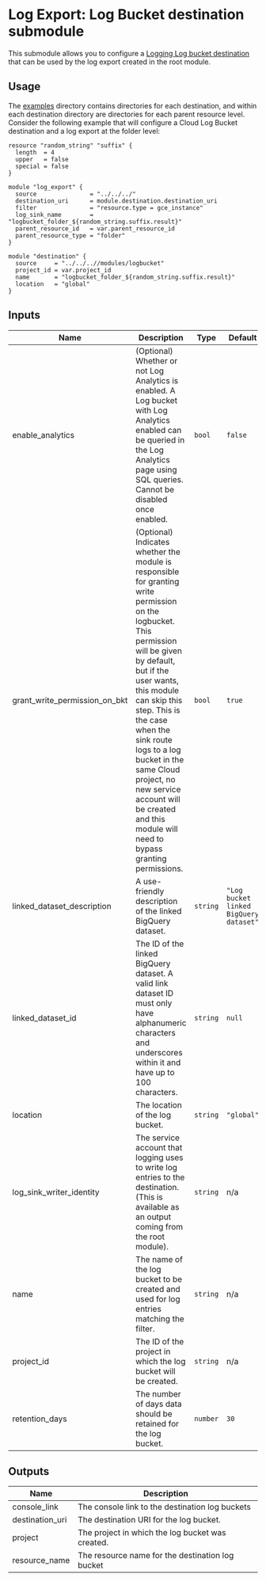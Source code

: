 # Log Export: Log Bucket destination submodule

This submodule allows you to configure a [Logging Log bucket destination](https://cloud.google.com/logging/docs/routing/overview#destinations) that
can be used by the log export created in the root module.

## Usage

The [examples](../../examples) directory contains directories for each destination, and within each destination directory are directories for each parent resource level. Consider the following
example that will configure a Cloud Log Bucket destination and a log export at the folder level:

```hcl
resource "random_string" "suffix" {
  length  = 4
  upper   = false
  special = false
}

module "log_export" {
  source               = "../../../"
  destination_uri      = module.destination.destination_uri
  filter               = "resource.type = gce_instance"
  log_sink_name        = "logbucket_folder_${random_string.suffix.result}"
  parent_resource_id   = var.parent_resource_id
  parent_resource_type = "folder"
}

module "destination" {
  source     = "../../..//modules/logbucket"
  project_id = var.project_id
  name       = "logbucket_folder_${random_string.suffix.result}"
  location   = "global"
}
```

<!-- BEGINNING OF PRE-COMMIT-TERRAFORM DOCS HOOK -->
## Inputs

| Name | Description | Type | Default | Required |
|------|-------------|------|---------|:--------:|
| enable\_analytics | (Optional) Whether or not Log Analytics is enabled. A Log bucket with Log Analytics enabled can be queried in the Log Analytics page using SQL queries. Cannot be disabled once enabled. | `bool` | `false` | no |
| grant\_write\_permission\_on\_bkt | (Optional) Indicates whether the module is responsible for granting write permission on the logbucket. This permission will be given by default, but if the user wants, this module can skip this step. This is the case when the sink route logs to a log bucket in the same Cloud project, no new service account will be created and this module will need to bypass granting permissions. | `bool` | `true` | no |
| linked\_dataset\_description | A use-friendly description of the linked BigQuery dataset. | `string` | `"Log bucket linked BigQuery dataset"` | no |
| linked\_dataset\_id | The ID of the linked BigQuery dataset. A valid link dataset ID must only have alphanumeric characters and underscores within it and have up to 100 characters. | `string` | `null` | no |
| location | The location of the log bucket. | `string` | `"global"` | no |
| log\_sink\_writer\_identity | The service account that logging uses to write log entries to the destination. (This is available as an output coming from the root module). | `string` | n/a | yes |
| name | The name of the log bucket to be created and used for log entries matching the filter. | `string` | n/a | yes |
| project\_id | The ID of the project in which the log bucket will be created. | `string` | n/a | yes |
| retention\_days | The number of days data should be retained for the log bucket. | `number` | `30` | no |

## Outputs

| Name | Description |
|------|-------------|
| console\_link | The console link to the destination log buckets |
| destination\_uri | The destination URI for the log bucket. |
| project | The project in which the log bucket was created. |
| resource\_name | The resource name for the destination log bucket |

<!-- END OF PRE-COMMIT-TERRAFORM DOCS HOOK -->
